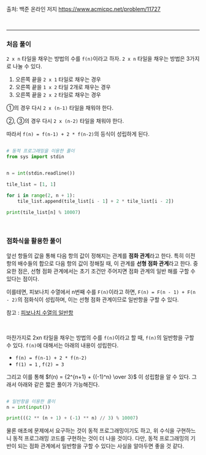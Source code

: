 출처: 백준 온라인 저지
https://www.acmicpc.net/problem/11727

<br>

___


### 처음 풀이

`2 x n` 타일을 채우는 방법의 수를 `f(n)`이라고 하자. `2 x n` 타일을 채우는 방법은 3가지로 나눌 수 있다.

1. 오른쪽 끝을 `2 x 1` 타일로 채우는 경우
2. 오른쪽 끝을 `1 x 2` 타일 2개로 채우는 경우
3. 오른쪽 끝을 `2 x 2` 타일로 채우는 경우

①의 경우 다시 `2 x (n-1)` 타일을 채워야 한다.

②, ③의 경우 다시 `2 x (n-2)` 타일을 채워야 한다.

따라서 `f(n) = f(n-1) + 2 * f(n-2)`의 등식이 성립하게 된다.

```python

# 동적 프로그래밍을 이용한 풀이
from sys import stdin


n = int(stdin.readline())

tile_list = [1, 1]

for i in range(2, n + 1):
    tile_list.append(tile_list[i - 1] + 2 * tile_list[i - 2])

print(tile_list[n] % 10007)
```

<br>

### 점화식을 활용한 풀이

앞선 항들의 값을 통해 다음 항의 값이 정해지는 관계를 **점화 관계**라고 한다. 특히 이전 항의 배수들의 합으로 다음 항의 값이 정해질 때, 이 관계를 **선형 점화 관계**라고 한다. 중요한 점은, 선형 점화 관계에서는 초기 조건만 주어지면 점화 관계의 일반 해를 구할 수 있다는 점이다. 

이를테면, 피보나치 수열에서 n번째 수를 `F(n)`이라고 하면, `F(n) = F(n - 1) + F(n - 2)`의 점화식이 성립하며, 이는 선형 점화 관계이므로 일반항을 구할 수 있다. 

참고 : [피보나치 수열의 일반항](https://suhak.tistory.com/81)

<br>

마찬가지로 2xn 타일을 채우는 방법의 수를 `f(n)`이라고 할 때, `f(n)`의 일반항을 구할 수 있다. `f(n)`에 대해서는 아래의 내용이 성립한다.

- `f(n) = f(n-1) + 2 * f(n-2)`
- `f(1) = 1` , `f(2) = 3`

그리고 이를 통해 $f(n) = {2^{n+1} + {(-1)^n} \over 3}$ 이 성립함을 알 수 있다. 그래서 아래와 같은 짧은 풀이가 가능해진다.

```python

# 일반항을 이용한 풀이
n = int(input())

print(((2 ** (n + 1) + (-1) ** n) // 3) % 10007)
```



물론 애초에 문제에서 요구하는 것이 동적 프로그래밍이기도 하고, 위 수식을 구현하느니 동적 프로그래밍 코드를 구현하는 것이 더 나을 것이다. 다만, 동적 프로그래밍의 기반이 되는 점화 관계에서 일반항을 구할 수 있다는 사실을 알아두면 좋을 것 같다.